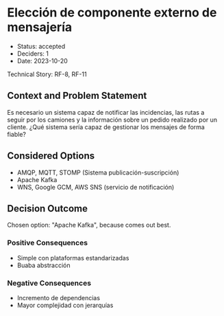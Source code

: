 # Elección de componente externo de mensajería

* Status: accepted
* Deciders: 1
* Date: 2023-10-20

Technical Story: RF-8, RF-11

## Context and Problem Statement

Es necesario un sistema capaz de notificar las incidencias, las rutas a seguir por los camiones y la información sobre un pedido realizado por un cliente. ¿Qué sistema sería capaz de gestionar los mensajes de forma fiable?

## Considered Options

* AMQP, MQTT, STOMP (Sistema publicación-suscripción)
* Apache Kafka
* WNS, Google GCM, AWS SNS (servicio de notificación)

## Decision Outcome

Chosen option: "Apache Kafka", because comes out best.

### Positive Consequences

* Simple con plataformas estandarizadas
* Buaba abstracción

### Negative Consequences

* Incremento de dependencias
* Mayor complejidad con jerarquías
